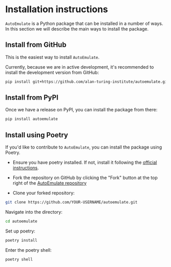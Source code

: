 # Installation instructions

`AutoEmulate` is a Python package that can be installed in a number of ways. In this section we will describe the main ways to install the package.

## Install from GitHub

This is the easiest way to install `AutoEmulate`.

Currently, because we are in active development, it's recommended to install the development version from GitHub:

```bash
pip install git+https://github.com/alan-turing-institute/autoemulate.git
```

## Install from PyPI

Once we have a release on PyPI, you can install the package from there:

```bash
pip install autoemulate
```

## Install using Poetry

If you'd like to contribute to `AutoEmulate`, you can install the package using Poetry.

* Ensure you have poetry installed. If not, install it following the [official instructions](https://python-poetry.org/docs/).

* Fork the repository on GitHub by clicking the "Fork" button at the top right of the [AutoEmulate repository](https://github.com/alan-turing-institute/autoemulate)

* Clone your forked repository:

```bash
git clone https://github.com/YOUR-USERNAME/autoemulate.git
```

Navigate into the directory:

```bash
cd autoemulate
```

Set up poetry:

```bash
poetry install
```

Enter the poetry shell:

```bash
poetry shell
```
